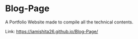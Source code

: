 # Blog-Page

A Portfolio Website made to compile all the technical contents.

Link: https://iamishita26.github.io/Blog-Page/
